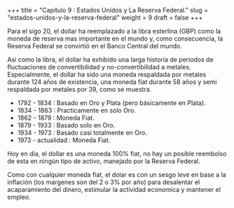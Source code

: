 +++
title = "Capitulo 9 : Estados Unidos y La Reserva Federal."
slug = "estados-unidos-y-la-reserva-federal"
weight = 9
draft = false
+++

Para el sigo 20, el dollar ha reemplazado a la libra esterlina (GBP) como la moneda de reserva mas importante en el mundo y, como consecuencia, la Reserva Federal se convirtió en el Banco Central del mundo.

Asi como la libra, el dollar ha exhibido una larga historía de periodos de fluctuaciones de convertibilidad y no-convertibilidad a metales. Especialmente, el dollar ha sido una moneda respaldada por metales durante 124 años de existencia, una moneda fiat durante 58 años y semi respaldada por metales por 39, como se muestra.

- 1792 - 1834 : Basado en Oro y Plata (pero básicamente en Plata).
- 1834 - 1863 : Practicamente en solo Oro.
- 1862 - 1879 : Moneda Fiat.
- 1879 - 1933 : Basado solo en Oro.
- 1934 - 1973 : Basado casi totalmente en Oro.
- 1973 - actualidad : Moneda Fiat.

Hoy en dia, el dollar es una moneda 100% fiat, no hay un posible reembolso de esta en ningún tipo de activo, manejado por la Reserva Federal.

Como con cualquier moneda fiat, el dolar es con un sesgo leve en base a la inflación (los margenes son del 2 o 3% por año) para desalentar el acaparamiento del dinero, estimular la actividad economica y mantener el empleo.



